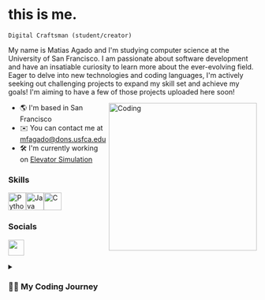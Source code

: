this is me.
=============================   
`Digital Craftsman (student/creator)`

My name is Matias Agado and I'm studying computer science at the University of San Francisco. I am passionate about software development and have an insatiable curiosity to learn more about the ever-evolving field. Eager to delve into new technologies and coding languages, I'm actively seeking out challenging projects to expand my skill set and achieve my goals! I'm aiming to have a few of those projects uploaded here soon!  

<img align="right" alt="Coding" width="300" src="https://cdn.dribbble.com/users/1162077/screenshots/3848914/programmer.gif">


* 🌎 I'm based in San Francisco
* ✉️ You can contact me at [mfagado@dons.usfca.edu](mailto:mfagado@dons.usfca.edu)
* 🛠️ I'm currently working on [Elevator Simulation](http://github.com/matiasagado/elevator-simulation-matiasagado)





### Skills  

<p align="left"> <a href="https://www.python.org/" target="_blank" rel="noreferrer"><img src="https://raw.githubusercontent.com/danielcranney/readme-generator/main/public/icons/skills/python-colored.svg" width="36" height="36" alt="Python" /></a><a href="https://www.oracle.com/java/" target="_blank" rel="noreferrer"><img src="https://raw.githubusercontent.com/danielcranney/readme-generator/main/public/icons/skills/java-colored.svg" width="36" height="36" alt="Java" /></a><a href="https://docs.microsoft.com/en-us/cpp/?view=msvc-170" target="_blank" rel="noreferrer"><img src="https://raw.githubusercontent.com/danielcranney/readme-generator/main/public/icons/skills/c-colored.svg" width="36" height="36" alt="C" /></a> </p> 

 ### Socials  

</picture> </a> <a href="https://www.linkedin.com/in/matiasagado/" target="_blank" rel="noreferrer"> <picture> <source media="(prefers-color-scheme: dark)" srcset="https://raw.githubusercontent.com/danielcranney/readme-generator/main/public/icons/socials/linkedin-dark.svg" /> <source media="(prefers-color-scheme: light)" srcset="https://raw.githubusercontent.com/danielcranney/readme-generator/main/public/icons/socials/linkedin.svg" /> <img src="https://raw.githubusercontent.com/danielcranney/readme-generator/main/public/icons/socials/linkedin.svg" width="32" height="32" /> </picture> </a></p>


<details>
 <summary><h3>👨‍💻 My Coding Journey </h3> </summary>
   I started my coding journey in my senior year of high school when I decided to take a Game Design elective. In this course, I acquired foundational knowledge in C++ and Unity, enabling me to craft modest 3D-rendered games. Subsequently, I furthered my education at Mira Costa Community College, where I undertook several IT classes, honing my proficiency in Unix and gaining exposure to Python. As I progressed through these courses, a passion for coding became evident. Motivated by this newfound enthusiasm, I made the decision to enroll at the University of San Francisco to pursue a degree in computer science. Since then, my appreciation for the discipline has deepened, propelling my desire not only to learn but also to attain proficiency in an array of skills and frameworks essential for a comprehensive understanding of full-stack development.

![My GitHub stats](https://github-readme-stats.vercel.app/api?username=matiasagado&show_icons=true&theme=dracula)


<b>My GitHub Stats</b>

<a href="http://www.github.com/matiasagado"><img src="https://github-readme-stats.vercel.app/api?username=matiasagado&show_icons=true&hide=&count_private=true&title_color=0891b2&text_color=ffffff&icon_color=0891b2&bg_color=1c1917&hide_border=true&show_icons=true" alt="matiasagado's GitHub stats" /></a>
<a href="https://github.com/matiasagado" align="left"><img src="https://github-readme-stats.vercel.app/api/top-langs/?username=matiasagado&langs_count=10&title_color=0891b2&text_color=ffffff&icon_color=0891b2&bg_color=1c1917&hide_border=true&locale=en&custom_title=Top%20%Languages" alt="Top Languages" /></a>
